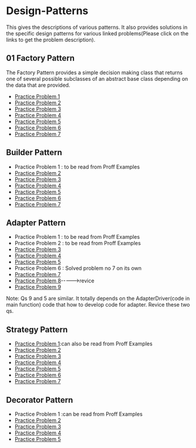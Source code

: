 # Design-Patterns
This gives the descriptions of various patterns. It also provides solutions in the specific design patterns for various linked problems(Please click on the links to get the problem description).

## 01 Factory Pattern
The Factory Pattern provides a simple decision making class that returns one of several possible subclasses of an abstract base class depending on the data that are provided.
* [Practice Problem 1](https://www.journaldev.com/1392/factory-design-pattern-in-java)
* [Practice Problem 2](https://alvinalexander.com/java/java-factory-pattern-example#the-concrete-dog-classes)
* [Practice Problem 3](https://www.binpress.com/factory-design-pattern/)
* [Practice Problem 4](https://www.tutorialspoint.com/design_pattern/factory_pattern.htm)
* [Practice Problem 5](https://dzone.com/articles/java-the-factory-pattern)
* [Practice Problem 6](https://sourcemaking.com/design_patterns/factory_method)
* [Practice Problem 7](https://www.geeksforgeeks.org/design-patterns-set-2-factory-method)

## Builder Pattern

* Practice Problem 1 : to be read from Proff Examples
* [Practice Problem 2](https://www.tutorialspoint.com/design_pattern/builder_pattern.htm)
* [Practice Problem 3](https://sourcemaking.com/design_patterns/builder/java/2)
* [Practice Problem 4](https://dzone.com/articles/design-pattern-builder-pattern)
* [Practice Problem 5](http://www.newthinktank.com/2012/09/builder-design-pattern-tutorial/)
* [Practice Problem 6](https://www.javagists.com/builder-pattern-with-java-examples)
* [Practice Problem 7](http://www.blackwasp.co.uk/builder_2.aspx)

## Adapter Pattern
* Practice Problem 1 : to be read from Proff Examples
* Practice Problem 2 : to be read from Proff Examples
* [Practice Problem 3](https://www.geeksforgeeks.org/adapter-pattern/)
* [Practice Problem 4](https://sourcemaking.com/design_patterns/adapter)
* [Practice Problem 5](https://www.tutorialspoint.com/design_pattern/adapter_pattern.htm)
* Practice Problem 6 : Solved problem no 7 on its own
* [Practice Problem 7](https://www.journaldev.com/1487/adapter-design-pattern-java)
* [Practice Problem 8](http://www.vogella.com/tutorials/DesignPatternAdapter/article.html)----->revice
* [Practice Problem 9](https://medium.com/@ssaurel/implement-the-adapter-design-pattern-in-java-f9adb6a8828f)

Note: Qs 9 and 5 are similar. It totally depends on the AdapterDriver(code in main function) code that how to develop code for adapter. Revice these two qs.


## Strategy Pattern
* [Practice Problem 1](https://www.tutorialspoint.com/design_pattern/strategy_pattern.htm):can also be read from Proff Examples
* [Practice Problem 2](https://www.journaldev.com/1754/strategy-design-pattern-in-java-example-tutorial)
* [Practice Problem 3](https://dzone.com/articles/design-patterns-strategy)
* [Practice Problem 4](https://sourcemaking.com/design_patterns/strategy)
* [Practice Problem 5](https://www.oodesign.com/strategy-pattern.html)
* [Practice Problem 6](https://www.programcreek.com/2011/01/a-java-example-of-strategy-design-pattern/)
* [Practice Problem 7](https://www.baeldung.com/java-strategy-pattern)


## Decorator Pattern
* Practice Problem 1 :can be read from Proff Examples
* [Practice Problem 2](https://www.journaldev.com/1540/decorator-design-pattern-in-java-example)
* [Practice Problem 3](https://www.tutorialspoint.com/design_pattern/decorator_pattern.htm)
* [Practice Problem 4](https://dzone.com/articles/decorator-design-pattern-in-java)
* [Practice Problem 5](https://sourcemaking.com/design_patterns/decorator)
